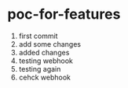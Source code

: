 # poc-for-features
1. first commit
2. add some changes
3. added changes
4. testing webhook
5. testing again
6. cehck webhook